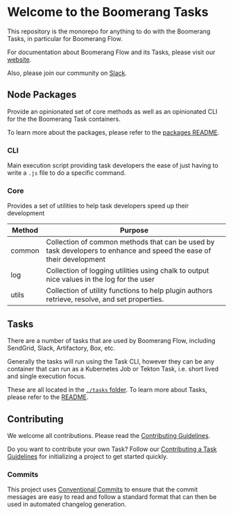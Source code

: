 # Welcome to the Boomerang Tasks

This repository is the monorepo for anything to do with the Boomerang Tasks, in particular for Boomerang Flow.

For documentation about Boomerang Flow and its Tasks, please visit our [website](https://usebooemrang.io).

Also, please join our community on [Slack](https://join.slack.com/t/boomerang-io/shared_invite/zt-pxo2yw2o-c3~6YvWkKNrKIwhIBAKhaw).

## Node Packages

Provide an opinionated set of core methods as well as an opinionated CLI for the the Boomerang Task containers.

To learn more about the packages, please refer to the [packages README](./packages/README.md).

### CLI

Main execution script providing task developers the ease of just having to write a `.js` file to do a specific command.

### Core

Provides a set of utilities to help task developers speed up their development

| Method | Purpose                                                                                                             |
| ------ | ------------------------------------------------------------------------------------------------------------------- |
| common | Collection of common methods that can be used by task developers to enhance and speed the ease of their development |
| log    | Collection of logging utilities using chalk to output nice values in the log for the user                           |
| utils  | Collection of utility functions to help plugin authors retrieve, resolve, and set properties.                       |

## Tasks

There are a number of tasks that are used by Boomerang Flow, including SendGrid, Slack, Artifactory, Box, etc.

Generally the tasks will run using the Task CLI, however they can be any container that can run as a Kubernetes Job or Tekton Task, i.e.  short lived and single execution focus.

These are all located in the [`./tasks` folder](./tasks). To learn more about Tasks, please refer to the [README](./tasks/README.md).

## Contributing

We welcome all contributions. Please read the [Contributing Guidelines](./CONTRIBUTING.md).

Do you want to contribute your own Task? Follow our [Contributing a Task Guidelines](./CONTRIBUTING_TASKS.md) for initializing a project to get started quickly.

### Commits

This project uses [Conventional Commits](https://www.conventionalcommits.org/en/v1.0.0/) to ensure that the commit messages are easy to read and follow a standard format that can then be used in automated changelog generation.